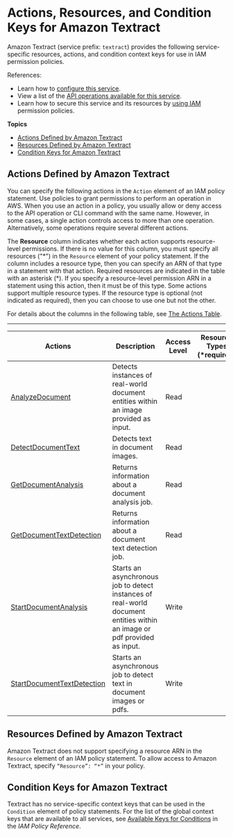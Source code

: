 # Actions, Resources, and Condition Keys for Amazon Textract<a name="list_amazontextract"></a>

Amazon Textract \(service prefix: `textract`\) provides the following service\-specific resources, actions, and condition context keys for use in IAM permission policies\.

References:
+ Learn how to [configure this service](https://docs.aws.amazon.com/textract/latest/dg/)\.
+ View a list of the [API operations available for this service](https://docs.aws.amazon.com/textract/latest/dg/)\.
+ Learn how to secure this service and its resources by [using IAM](https://docs.aws.amazon.com/textract/latest/dg/authentication-and-access-control.html) permission policies\.

**Topics**
+ [Actions Defined by Amazon Textract](#amazontextract-actions-as-permissions)
+ [Resources Defined by Amazon Textract](#amazontextract-resources-for-iam-policies)
+ [Condition Keys for Amazon Textract](#amazontextract-policy-keys)

## Actions Defined by Amazon Textract<a name="amazontextract-actions-as-permissions"></a>

You can specify the following actions in the `Action` element of an IAM policy statement\. Use policies to grant permissions to perform an operation in AWS\. When you use an action in a policy, you usually allow or deny access to the API operation or CLI command with the same name\. However, in some cases, a single action controls access to more than one operation\. Alternatively, some operations require several different actions\.

The **Resource** column indicates whether each action supports resource\-level permissions\. If there is no value for this column, you must specify all resources \("\*"\) in the `Resource` element of your policy statement\. If the column includes a resource type, then you can specify an ARN of that type in a statement with that action\. Required resources are indicated in the table with an asterisk \(\*\)\. If you specify a resource\-level permission ARN in a statement using this action, then it must be of this type\. Some actions support multiple resource types\. If the resource type is optional \(not indicated as required\), then you can choose to use one but not the other\.

For details about the columns in the following table, see [The Actions Table](reference_policies_actions-resources-contextkeys.md#actions_table)\.


****  

| Actions | Description | Access Level | Resource Types \(\*required\) | Condition Keys | Dependent Actions | 
| --- | --- | --- | --- | --- | --- | 
|   [ AnalyzeDocument ](https://docs.aws.amazon.com/textract/latest/dg/API_AnalyzeDocument.html)  | Detects instances of real\-world document entities within an image provided as input\. | Read |  |  |   s3:GetObject   | 
|   [ DetectDocumentText ](https://docs.aws.amazon.com/textract/latest/dg/API_DetectDocumentText.html)  | Detects text in document images\. | Read |  |  |   s3:GetObject   | 
|   [ GetDocumentAnalysis ](https://docs.aws.amazon.com/textract/latest/dg/API_GetDocumentAnalysis.html)  | Returns information about a document analysis job\. | Read |  |  |  | 
|   [ GetDocumentTextDetection ](https://docs.aws.amazon.com/textract/latest/dg/API_GetDocumentTextDetection.html)  | Returns information about a document text detection job\. | Read |  |  |  | 
|   [ StartDocumentAnalysis ](https://docs.aws.amazon.com/textract/latest/dg/API_StartDocumentAnalysis.html)  | Starts an asynchronous job to detect instances of real\-world document entities within an image or pdf provided as input\. | Write |  |  |   s3:GetObject   | 
|   [ StartDocumentTextDetection ](https://docs.aws.amazon.com/textract/latest/dg/API_StartDocumentTextDetection.html)  | Starts an asynchronous job to detect text in document images or pdfs\. | Write |  |  |   s3:GetObject   | 

## Resources Defined by Amazon Textract<a name="amazontextract-resources-for-iam-policies"></a>

Amazon Textract does not support specifying a resource ARN in the `Resource` element of an IAM policy statement\. To allow access to Amazon Textract, specify `“Resource”: “*”` in your policy\.

## Condition Keys for Amazon Textract<a name="amazontextract-policy-keys"></a>

Textract has no service\-specific context keys that can be used in the `Condition` element of policy statements\. For the list of the global context keys that are available to all services, see [Available Keys for Conditions](reference_policies_condition-keys.html#AvailableKeys) in the *IAM Policy Reference*\.